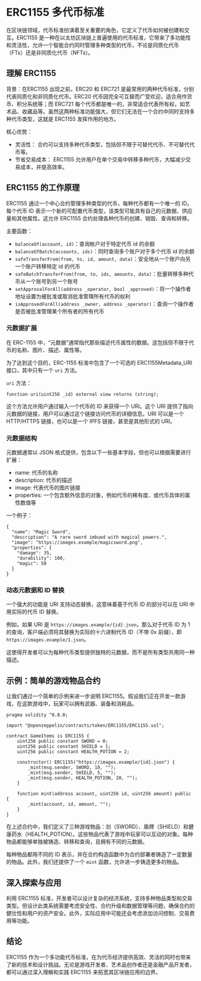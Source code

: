 # ERC1155 多代币标准

在区块链领域，代币标准扮演着至关重要的角色，它定义了代币如何被创建和交互。ERC1155 是一种在以太坊区块链上普遍使用的代币标准，它带来了多功能性和灵活性，允许一个智能合约同时管理多种类型的代币，不论是同质化代币（FTs）还是非同质化代币（NFTs）。

## 理解 ERC1155
背景：在ERC1155 出现之前，ERC20 和 ERC721 是最常用的两种代币标准，分别代表同质化和非同质化代币。ERC20 代币因完全可互替而广受欢迎，适合用作货币、积分系统等；而 ERC721 每个代币都是唯一的，非常适合代表所有权，如艺术品、收藏品等。虽然这两种标准功能强大，但它们无法在一个合约中同时支持多种代币类型，这就是 ERC1155 发挥作用的地方。

核心优势：

- 灵活性： 合约可以支持多种代币类型，包括但不限于可替代代币、不可替代代币等。
- 节省交易成本： ERC1155 允许用户在单个交易中转移多种代币，大幅减少交易成本，并提高效率。

## ERC1155 的工作原理

ERC1155 通过一个中心合约管理多种类型的代币，每种代币都有一个唯一的 ID。每个代币 ID 表示一个新的可配置代币类型，该类型可能具有自己的元数据、供应量和其他属性。这允许 ERC1155 合约处理各种代币的创建、销毁、查询和转移。

主要函数：
- `balanceOf(account, id)`：查询帐户对于特定代币 id 的余额
- `balanceOfBatch(accounts, ids)`：同时查询多个账户对于多个代币 id 的余额
- `safeTransferFrom(from, to, id, amount, data)`：安全地从一个账户向另一个账户转移特定 id 的代币
- `safeBatchTransferFrom(from, to, ids, amounts, data)`：批量转移多种代币从一个账号到另一个账号
- `setApprovalForAll(address _operator, bool _approved)`：将一个操作者地址设置为被批准或取消批准管理所有代币的权利
- `isApprovedForAll(address _owner, address _operator)`：查询一个操作者是否被批准管理某个所有者的所有代币

### 元数据扩展

在 ERC-1155 中，“元数据”通常指代那些描述代币属性的数据。这包括但不限于代币的名称、图片、描述、属性等。

为了达到这个目的，ERC-1155 标准中包含了一个可选的 ERC1155Metadata_URI 接口，其中只有一个 `uri` 方法。

`uri` 方法：
```
function uri(uint256 _id) external view returns (string);
```

这个方法允许用户通过输入一个代币的 ID 来获得一个 URI。这个 URI 提供了指向元数据的链接，用户可以通过这个链接访问代币的详细信息。URI 可以是一个 HTTP/HTTPS 链接，也可以是一个 IPFS 链接，甚至是其他形式的 URI。

### 元数据结构

元数据通常以 JSON 格式提供，包含以下一些基本字段，但也可以根据需要进行扩展：

- name: 代币的名称
- description: 代币的描述
- image: 代表代币的图片链接
- properties: 一个包含额外信息的对象，例如代币的稀有度、或代币具体的属性数值等

一个例子：
```
{
  "name": "Magic Sword",
  "description": "A rare sword imbued with magical powers.",
  "image": "https://images.example/magicsword.png",
  "properties": {
    "damage": 35,
    "durability": 100,
    "magic": 50
  }
}
```

### 动态元数据和 ID 替换

一个强大的功能是 URI 支持动态替换，这意味着基于代币 ID 的部分可以在 URI 中用实际的代币 ID 替换。

例如，如果 URI 是 `https://images.example/{id}.json`，那么对于代币 ID 为 1 的查询，客户端必须将其替换为实际的十六进制代币 ID（不带 0x 前缀），即 `https://images.example/1.json`。

这使得开发者可以为每种代币类型提供独特的元数据，而不是所有类型共用同一种描述。

## 示例：简单的游戏物品合约

让我们通过一个简单的示例来进一步说明 ERC1155。假设我们正在开发一款游戏，在这款游戏中，玩家可以拥有武器、装备和消耗品。

```
pragma solidity ^0.8.0;

import "@openzeppelin/contracts/token/ERC1155/ERC1155.sol";

contract GameItems is ERC1155 {
    uint256 public constant SWORD = 0;
    uint256 public constant SHIELD = 1;
    uint256 public constant HEALTH_POTION = 2;

    constructor() ERC1155("https://images.example/{id}.json") {
        _mint(msg.sender, SWORD, 10, "");
        _mint(msg.sender, SHIELD, 5, "");
        _mint(msg.sender, HEALTH_POTION, 20, "");
    }

    function mint(address account, uint256 id, uint256 amount) public {
        _mint(account, id, amount, "");
    }
}
```

在上述合约中，我们定义了三种游戏物品：剑（SWORD）、盾牌（SHIELD）和健康药水（HEALTH_POTION）。这些物品代表了游戏中玩家可以互动的对象。每种物品都能够单独被铸造、转移和查询，且拥有不同的元数据。

每种物品都用不同的 ID 表示，并在合约构造函数中为合约部署者铸造了一定数量的物品。此外，我们还提供了一个 `mint` 函数，允许进一步铸造更多的物品。

## 深入探索与应用

利用 ERC1155 标准，开发者可以设计复杂的经济系统，支持多种物品类型和交易类型。但设计此类系统需要考虑安全性、合约升级和数据管理等问题，确保合约的健壮性和用户的资产安全。此外，实际应用中可能还会考虑添加访问控制、交易费用等功能。

## 结论

ERC1155 作为一个多功能代币标准，在为代币经济提供高效、灵活的同时也带来了新的技术和设计挑战。无论是游戏开发者、艺术品创作者还是金融产品开发者，都可以通过深入理解和实践 ERC1155 来拓宽其区块链应用的边界。